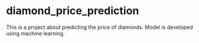 # diamond_price_prediction
This is a project about predicting the price of diamonds. Model is developed using machine learning. 
